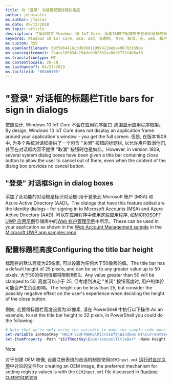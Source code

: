 ```yaml
---
title: 为 "登录" 对话框配置标题栏高度
author: johntasler
ms.author: jtasler
ms.date: 09/13/2018
ms.topic: article
description: 了解如何在 Windows 10 IoT Core, 版本1809中配置用于登录对话框的标题栏高度。
keywords: Windows 10 IoT Core, msa, aad, 标题栏, 关闭, 取消, 头, web, 帐户, WebAccountManagement, 登录, 签署
ms.custom: RS5
ms.openlocfilehash: 69f59b4416c5db39d119994139eba4907035598e
ms.sourcegitcommit: 2b4ce105834c294dcdd8f332ac8dd2732f4b5af8
ms.translationtype: MT
ms.contentlocale: zh-CN
ms.lasthandoff: 04/23/2019
ms.locfileid: "60169105"
---
```

# <a name="title-bars-for-sign-in-dialogs"></a><span data-ttu-id="d6266-104">"登录" 对话框的标题栏</span><span class="sxs-lookup"><span data-stu-id="d6266-104">Title bars for sign in dialogs</span></span>

<span data-ttu-id="d6266-105">按照设计, Windows 10 IoT Core 不会在应用程序窗口\-周围显示应用程序框架。</span><span class="sxs-lookup"><span data-stu-id="d6266-105">By design, Windows 10 IoT Core does not display an application frame around your application's window \- you get the full screen.</span></span> <span data-ttu-id="d6266-106">但是, 在版本1809中, 为多个系统对话框提供了一个包含 "关闭" 按钮的标题栏, 以允许用户取消他们, 甚至在对话框内容不提供 "取消" 按钮时也是如此。</span><span class="sxs-lookup"><span data-stu-id="d6266-106">However, in version 1809, several system dialog boxes have been given a title bar containing close button to allow the user to cancel out of them, even when the content of the dialog box provides no cancel button.</span></span>

## <a name="sign-in-dialog-boxes"></a><span data-ttu-id="d6266-107">"登录" 对话框</span><span class="sxs-lookup"><span data-stu-id="d6266-107">Sign in dialog boxes</span></span>

<span data-ttu-id="d6266-108">添加了此功能的对话框是标识对话框-用于登录到 Microsoft 帐户 (MSA) 和 Azure Active Directory (AAD)。</span><span class="sxs-lookup"><span data-stu-id="d6266-108">The dialogs that have this feature added are the identity dialogs - for signing in to Microsoft Accounts (MSA) and Azure Active Directory (AAD).</span></span> <span data-ttu-id="d6266-109">可以在应用程序中使用这些应用程序, 如[MICROSOFT UWP 应用示例](https://github.com/Microsoft/Windows-universal-samples)存储库中的[Web 帐户管理示例](https://github.com/Microsoft/Windows-universal-samples/tree/master/Samples/WebAccountManagement)中所示。</span><span class="sxs-lookup"><span data-stu-id="d6266-109">These can be used in your application as shown in the [Web Account Management sample](https://github.com/Microsoft/Windows-universal-samples/tree/master/Samples/WebAccountManagement) in the [Microsoft UWP app samples repo](https://github.com/Microsoft/Windows-universal-samples).</span></span>

## <a name="configuring-the-title-bar-height"></a><span data-ttu-id="d6266-110">配置标题栏高度</span><span class="sxs-lookup"><span data-stu-id="d6266-110">Configuring the title bar height</span></span>

<span data-ttu-id="d6266-111">标题栏的默认高度为25像素, 可以设置为任何大于50像素的值。</span><span class="sxs-lookup"><span data-stu-id="d6266-111">The title bar has a default height of 25 pixels, and can be set to any greater value up to 50 pixels.</span></span> <span data-ttu-id="d6266-112">大于50的任何值都将限制到50。</span><span class="sxs-lookup"><span data-stu-id="d6266-112">Any value greater than 50 will be clamped to 50.</span></span> <span data-ttu-id="d6266-113">高度可以小于 25, 但考虑到决定 "关闭" 按钮高度时, 用户的体验可能会产生负面影响。</span><span class="sxs-lookup"><span data-stu-id="d6266-113">The height can be less than 25, but consider the possibly negative effect on the user's experience when deciding the height of the close button.</span></span>

<span data-ttu-id="d6266-114">例如, 若要将标题栏高度设置为32像素, 请在 PowerShell 中执行以下操作:</span><span class="sxs-lookup"><span data-stu-id="d6266-114">As an example, to set the title bar height to 32 pixels, in PowerShell you could do the following:</span></span>
```powershell
# Note that we're only using the variable to make the sample code more narrow
Set-Variable IoTRootKey "HKLM:\SOFTWARE\Microsoft\Windows NT\CurrentVersion\Winlogon\IoTShellExtension"
Set-ItemProperty -Path "$IoTRootKey\Experiences\TitleBar" -Name Height -Type DWord -Value 32
```

> [!NOTE]
> <span data-ttu-id="d6266-115">对于创建 OEM 映像, 设置注册表值的首选机制是使用`OEMInput.xml` [运行时自定义项](/windows-hardware/manufacture/iot/oscustomizations#runtime-customizations)中讨论的文件</span><span class="sxs-lookup"><span data-stu-id="d6266-115">For creating an OEM image, the preferred mechanism for setting registry values is with the `OEMInput.xml` file discussed in [Runtime customizations](/windows-hardware/manufacture/iot/oscustomizations#runtime-customizations)</span></span>
